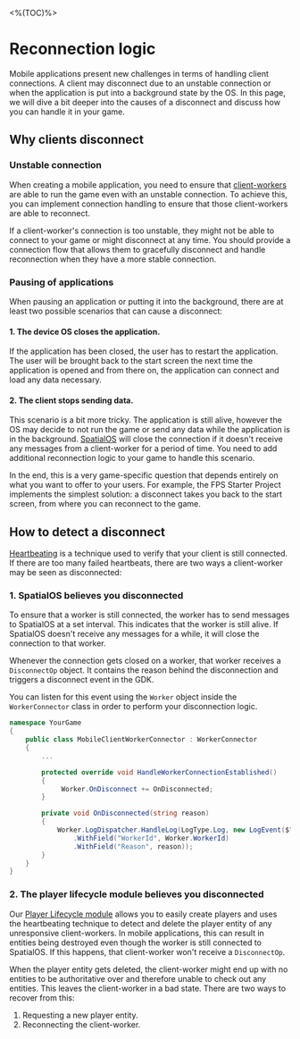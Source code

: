 <%(TOC)%>

# Reconnection logic

Mobile applications present new challenges in terms of handling client connections. A client may disconnect due to an unstable connection or when the application is put into a background state by the OS. In this page, we will dive a bit deeper into the causes of a disconnect and discuss how you can handle it in your game.

## Why clients disconnect

### Unstable connection 

When creating a mobile application, you need to ensure that [client-workers]({{urlRoot}}/reference/glossary#client-worker) are able to run the game even with an unstable connection. To achieve this, you can implement connection handling to ensure that those client-workers are able to reconnect.

If a client-worker's connection is too unstable, they might not be able to connect to your game or might disconnect at any time. You should provide a connection flow that allows them to gracefully disconnect and handle reconnection when they have a more stable connection.

### Pausing of applications

When pausing an application or putting it into the background, there are at least two possible scenarios that can cause a disconnect:

#### 1. The device OS closes the application.

If the application has been closed, the user has to restart the application. The user will be brought back to the start screen the next time the application is opened and from there on, the application can connect and load any data necessary.

#### 2. The client stops sending data. 

This scenario is a bit more tricky. The application is still alive, however the OS may decide to not run the game or send any data while the application is in the background. [SpatialOS]({{urlRoot}}/reference/glossary#spatialos-runtime) will close the connection if it doesn't receive any messages from a client-worker for a period of time. You need to add additional reconnection logic to your game to handle this scenario. 

In the end, this is a very game-specific question that depends entirely on what you want to offer to your users. For example, the FPS Starter Project implements the simplest solution: a disconnect takes you back to the start screen, from where you can reconnect to the game.

## How to detect a disconnect

[Heartbeating]({{urlRoot}}/modules/player-lifecycle/heartbeating) is a technique used to verify that your client is still connected. If there are too many failed heartbeats, there are two ways a client-worker may be seen as disconnected:

### 1. SpatialOS believes you disconnected

To ensure that a worker is still connected, the worker has to send messages to SpatialOS at a set interval. This indicates that the worker is still alive. If SpatialOS doesn't receive any messages for a while, it will close the connection to that worker. 

Whenever the connection gets closed on a worker, that worker receives a `DisconnectOp` object. It contains the reason behind the disconnection and triggers a disconnect event in the GDK.

You can listen for this event using the `Worker` object inside the `WorkerConnector` class in order to perform your disconnection logic.

```csharp
namespace YourGame
{
    public class MobileClientWorkerConnector : WorkerConnector
    {
    	...

        protected override void HandleWorkerConnectionEstablished()
        {
             Worker.OnDisconnect += OnDisconnected;
        }

        private void OnDisconnected(string reason)
        {
            Worker.LogDispatcher.HandleLog(LogType.Log, new LogEvent($"Worker disconnected")
                .WithField("WorkerId", Worker.WorkerId)
                .WithField("Reason", reason));
        }
    }
}
```

### 2. The player lifecycle module believes you disconnected 

Our [Player Lifecycle module]({{urlRoot}}/modules/player-lifecycle/overview) allows you to easily create players and uses the heartbeating technique to detect and delete the player entity of any unresponsive client-workers. In mobile applications, this can result in entities being destroyed even though the worker is still connected to SpatialOS. If this happens, that client-worker won't receive a `DisconnectOp`.

When the player entity gets deleted, the client-worker might end up with no entities to be authoritative over and therefore unable to check out any entities. This leaves the client-worker in a bad state. There are two ways to recover from this: 

1. Requesting a new player entity.
1. Reconnecting the client-worker.
